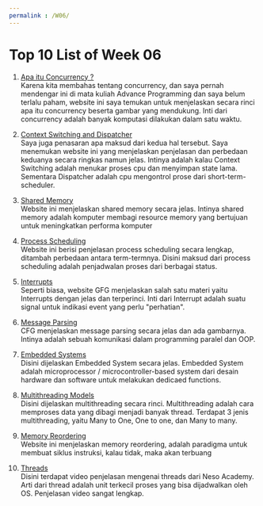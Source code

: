 ```yaml
---
permalink : /W06/
---
```


# Top 10 List of Week 06

1. [Apa itu Concurrency ?](https://web.mit.edu/6.005/www/fa14/classes/17-concurrency/)<br>
Karena kita membahas tentang concurrency, dan saya pernah mendengar ini di mata kuliah Advance Programming dan saya belum terlalu paham, website ini saya temukan untuk menjelaskan secara rinci apa itu concurrency beserta gambar yang mendukung. Inti dari concurrency adalah banyak komputasi dilakukan dalam satu waktu.

2. [Context Switching and Dispatcher](https://www.techtud.com/short-notes/context-switching-and-dispatcher)<br>
Saya juga penasaran apa maksud dari kedua hal tersebut. Saya menemukan website ini yang menjelaskan penjelasan dan perbedaan keduanya secara ringkas namun jelas. Intinya adalah kalau Context Switching adalah menukar proses cpu dan menyimpan state lama. Sementara Dispatcher adalah cpu mengontrol prose dari short-term-scheduler.

3. [Shared Memory](https://www.enterprisestorageforum.com/hardware/shared-memory/)<br>
Website ini menjelaskan shared memory secara jelas. Intinya shared memory adalah komputer membagi resource memory yang bertujuan untuk meningkatkan performa komputer

4. [Process Scheduling](https://www.guru99.com/process-scheduling.html)<br>
Website ini berisi penjelasan process scheduling secara lengkap, ditambah perbedaan antara term-termnya. Disini maksud dari process scheduling adalah penjadwalan proses dari berbagai status.

5. [Interrupts](https://www.geeksforgeeks.org/interrupts/)<br>
Seperti biasa, website GFG menjelaskan salah satu materi yaitu Interrupts dengan jelas dan terperinci. Inti dari Interrupt adalah suatu signal untuk indikasi event yang perlu "perhatian".

6. [Message Parsing](https://www.geeksforgeeks.org/message-passing-in-java/)<br>
CFG menjelaskan message parsing secara jelas dan ada gambarnya. Intinya adalah sebuah komunikasi dalam programming paralel dan OOP.

7. [Embedded Systems](https://www.omnisci.com/technical-glossary/embedded-systems)<br>
Disini dijelaskan Embedded System secara jelas. Embedded System adalah microprocessor / microcontroller-based system dari desain hardware dan software untuk melakukan dedicaed functions.

8. [Multithreading Models](https://binaryterms.com/multithreading-models-in-operating-system.html)<br>
Disini dijelaskan multithreading secara rinci. Multithreading adalah cara memproses data yang dibagi menjadi banyak thread. Terdapat 3 jenis multithreading, yaitu Many to One, One to one, dan Many to many.

9. [Memory Reordering](https://www.internalpointers.com/post/understanding-memory-ordering)<br>
Website ini menjelaskan memory reordering, adalah paradigma untuk membuat siklus instruksi, kalau tidak, maka akan terbuang

10. [Threads](https://www.youtube.com/watch?v=LOfGJcVnvAk&ab_channel=NesoAcademy)<br>
Disini terdapat video penjelasan mengenai threads dari Neso Academy. Arti dari thread adalah unit terkecil proses yang bisa dijadwalkan oleh OS. Penjelasan video sangat lengkap.
